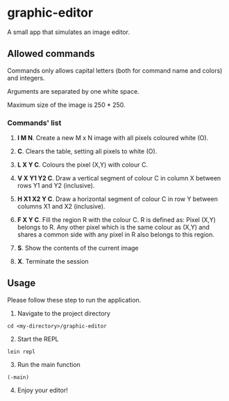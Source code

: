 # graphic-editor

A small app that simulates an image editor.

## Allowed commands

Commands only allows capital letters (both for command name and colors) and integers.

Arguments are separated by one white space.

Maximum size of the image is 250 * 250.




### Commands' list

1. **I M N**. Create a new M x N image with all pixels coloured white (O).

2. **C**. Clears the table, setting all pixels to white (O).
3. **L X Y C**. Colours the pixel (X,Y) with colour C.
4. **V X Y1 Y2 C**. Draw a vertical segment of colour C in column X between rows Y1 and Y2
(inclusive).
5. **H X1 X2 Y C**. Draw a horizontal segment of colour C in row Y between columns X1 and X2
(inclusive).
6. **F X Y C**. Fill the region R with the colour C. R is defined as: Pixel (X,Y) belongs to R. Any other
pixel which is the same colour as (X,Y) and shares a common side with any pixel in R also
belongs to this region.
7. **S**. Show the contents of the current image
8. **X**. Terminate the session




## Usage

Please follow these step to run the application.

1. Navigate to the project directory
```
cd <my-directory>/graphic-editor
```


2. Start the REPL
```
lein repl
```

3. Run the main function
```
(-main)
```

4. Enjoy your editor!

